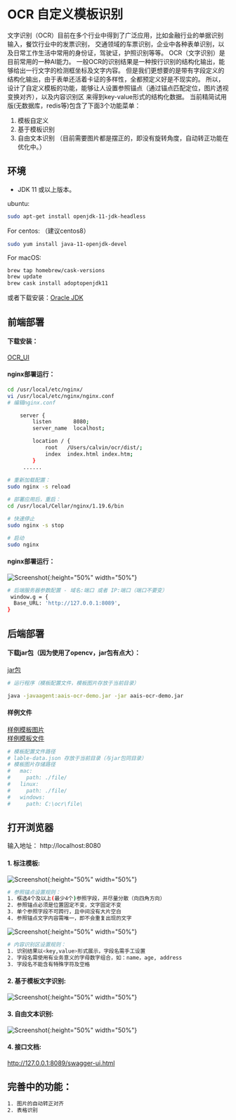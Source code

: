 # OCR 自定义模板识别

文字识别（OCR）目前在多个行业中得到了广泛应用，比如金融行业的单据识别输入，餐饮行业中的发票识别，
交通领域的车票识别，企业中各种表单识别，以及日常工作生活中常用的身份证，驾驶证，护照识别等等。
OCR（文字识别）是目前常用的一种AI能力。
一般OCR的识别结果是一种按行识别的结构化输出，能够给出一行文字的检测框坐标及文字内容。
但是我们更想要的是带有字段定义的结构化输出，由于表单还活着卡证的多样性，全都预定义好是不现实的。
所以，设计了自定义模板的功能，能够让人设置参照锚点（通过锚点匹配定位，图片透视变换对齐），以及内容识别区
来得到key-value形式的结构化数据。
当前精简试用版(无数据库，redis等)包含了下面3个功能菜单：
1. 模板自定义
2. 基于模板识别
3. 自由文本识别
（目前需要图片都是摆正的，即没有旋转角度，自动转正功能在优化中。）

## 环境
* JDK 11 或以上版本。

ubuntu:

```bash
sudo apt-get install openjdk-11-jdk-headless
```
For centos: （建议centos8）

```bash
sudo yum install java-11-openjdk-devel
```
For macOS:

```bash
brew tap homebrew/cask-versions
brew update
brew cask install adoptopenjdk11
```

或者下载安装：[Oracle JDK](https://www.oracle.com/technetwork/java/javase/overview/index.html)


## 前端部署

#### 下载安装：
[OCR_UI](https://djl-model.oss-cn-hongkong.aliyuncs.com/AIAS/OCR/dist.zip)

#### nginx部署运行：
```bash
cd /usr/local/etc/nginx/
vi /usr/local/etc/nginx/nginx.conf
# 编辑nginx.conf

    server {
        listen       8080;
        server_name  localhost;

        location / {
            root   /Users/calvin/ocr/dist/;
            index  index.html index.htm;
        }
     ......
     
# 重新加载配置：
sudo nginx -s reload 

# 部署应用后，重启：
cd /usr/local/Cellar/nginx/1.19.6/bin

# 快速停止
sudo nginx -s stop

# 启动
sudo nginx     
```
#### nginx部署运行：
![Screenshot](https://djl-model.oss-cn-hongkong.aliyuncs.com/AIAS/OCR/images/ocr_dist.png){:height="50%" width="50%"}

```bash
# 后端服务器参数配置 - 域名:端口 或者 IP:端口（端口不要变）
 window.g = {
  Base_URL: 'http://127.0.0.1:8089',
}
```

## 后端部署

#### 下载jar包（因为使用了opencv，jar包有点大）：
[jar包](https://djl-model.oss-cn-hongkong.aliyuncs.com/AIAS/OCR/aais-ocr-demo.jar)   
 

```bash
# 运行程序（模板配置文件，模板图片存放于当前目录）

java -javaagent:aais-ocr-demo.jar -jar aais-ocr-demo.jar

```

#### 样例文件
[样例模板图片](https://djl-model.oss-cn-hongkong.aliyuncs.com/AIAS/OCR/images/ticket.jpeg)   
[样例模板文件](https://djl-model.oss-cn-hongkong.aliyuncs.com/AIAS/OCR/lable-data.json)  
```bash
# 模板配置文件路径
# lable-data.json 存放于当前目录（与jar包同目录）
# 模板图片存储路径
#   mac:
#     path: ./file/
#   linux:
#     path: ./file/
#   windows:
#     path: C:\ocr\file\
```

## 打开浏览器

输入地址： http://localhost:8080

#### 1. 标注模板:
![Screenshot](https://djl-model.oss-cn-hongkong.aliyuncs.com/AIAS/OCR/images/ocr_anchor.png){:height="50%" width="50%"}

```bash
# 参照锚点设置规则：
1. 框选4个及以上(最少4个)参照字段，并尽量分散（向四角方向）
2. 参照锚点必须是位置固定不变，文字固定不变
3. 单个参照字段不可跨行，且中间没有大片空白
4. 参照锚点文字内容需唯一，即不会重复出现的文字
```

![Screenshot](https://djl-model.oss-cn-hongkong.aliyuncs.com/AIAS/OCR/images/ocr_content.png){:height="50%" width="50%"}

```bash
# 内容识别区设置规则：
1. 识别结果以<key,value>形式展示，字段名需手工设置
2. 字段名需使用有业务意义的字母数字组合，如：name，age, address
3. 字段名不能含有特殊字符及空格
```

#### 2. 基于模板文字识别:
![Screenshot](https://djl-model.oss-cn-hongkong.aliyuncs.com/AIAS/OCR/images/ocr_recognize.png){:height="50%" width="50%"}

#### 3. 自由文本识别:  
![Screenshot](https://djl-model.oss-cn-hongkong.aliyuncs.com/AIAS/OCR/images/ocr_freetxt.png){:height="50%" width="50%"}
  
#### 4. 接口文档:  
http://127.0.0.1:8089/swagger-ui.html
  
## 完善中的功能：
```bash
1. 图片的自动转正对齐
2. 表格识别
```
